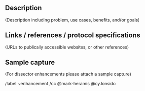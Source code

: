 ## Description

(Description including problem, use cases, benefits, and/or goals)

## Links / references / protocol specifications

(URLs to publically accessible websites, or other references)

## Sample capture

(For dissector enhancements please attach a sample capture)

/label ~enhancement
/cc @mark-heramis @cy.lonsido
